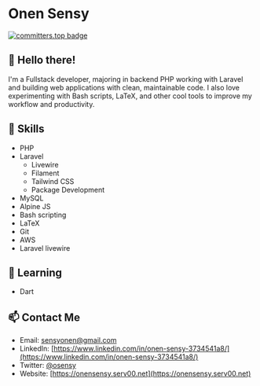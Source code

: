 # Onen Sensy
[![committers.top badge](https://user-badge.committers.top/uganda_private/USERNAME.svg)](https://user-badge.committers.top/uganda_private/onensensy)


## 👋 Hello there!

I'm a Fullstack developer, majoring in backend PHP working with Laravel and building web applications with clean, maintainable code. I also love experimenting with Bash scripts, LaTeX, and other cool tools to improve my workflow and productivity.

## 🔨 Skills

-   PHP
-   Laravel
     - Livewire
     - Filament
     - Tailwind CSS
     - Package Development
-   MySQL
-   Alpine JS
-   Bash scripting
-   LaTeX
-   Git
-   AWS
-   Laravel livewire

## 🌱 Learning
- Dart

## 📫 Contact Me

-   Email: [sensyonen@gmail.com](mailto:sensyonen@gmail.com)
-   LinkedIn: [https://www.linkedin.com/in/onen-sensy-3734541a8/](https://www.linkedin.com/in/onen-sensy-3734541a8/)
-   Twitter: [@osensy](https://twitter.com/osensy)
-   Website: [https://onensensy.serv00.net](https://onensensy.serv00.net)


